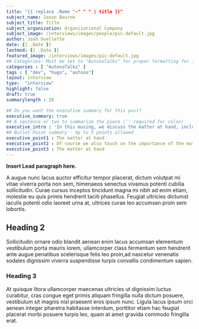 ```yaml
---
title: "{{ replace .Name "-" " " | title }}"
subject_name: Jason Bourne
subject_title: Title
subject_organization: Organizational Company
subject_image: /interviews/images/people/pic-default.jpg
author: Josh Ouellette
date: {{ .Date }}
lastmod: {{ .Date }}
featured_image: /interviews/images/pic-default.jpg
## Categories: Must be set to "AutonoTalks" for proper formatting for interview in front page list
categories : [ "AutonoTalks" ]
tags : [ "dev", "hugo", "autono"]
layout: interview
type:  "interview"
highlight: false
draft: true
summarylength : 20

## Do you want the executive summary for this post?
executive_summary: true
## A sentence or two to summarize the piece ('' required for colon)
executive_intro : 'In this musing, we discuss the matter at hand, including:'
## Bullet Point summary - Up to 5 points allowed 
executive_point1 : The matter at hand
executive_point2 : Of course we also touch on the importance of the matter at hand, for educational purposes, including long points
executive_point3 : The matter at hand
---
```


**Insert Lead paragraph here.**

A augue nunc lacus auctor efficitur tempor placerat, dictum volutpat mi vitae viverra porta non sem, himenaeos senectus vivamus potenti cubilia sollicitudin. Curae cursus inceptos tincidunt magna mi nibh ad enim etiam, molestie eu quis primis hendrerit taciti phasellus. Feugiat ultricies dictumst iaculis potenti odio laoreet urna at, ultrices curae leo accumsan proin sem lobortis.

## Heading 2

Sollicitudin ornare odio blandit aenean enim lacus accumsan elementum vestibulum porta mauris lorem, ullamcorper class fermentum sem hendrerit ante augue penatibus scelerisque felis leo proin,ad nascetur venenatis sodales dignissim viverra suspendisse turpis convallis condimentum sapien.

### Heading 3

At quisque litora ullamcorper maecenas ultricies ut dignissim luctus curabitur, cras congue eget primis aliquam fringilla nulla dictum posuere, vestibulum sit magnis nisl praesent eros ipsum nunc. Ligula lacus ipsum orci aenean integer pharetra habitasse interdum, porttitor etiam hac feugiat placerat morbi posuere turpis leo, quam at amet gravida commodo fringilla erat.

